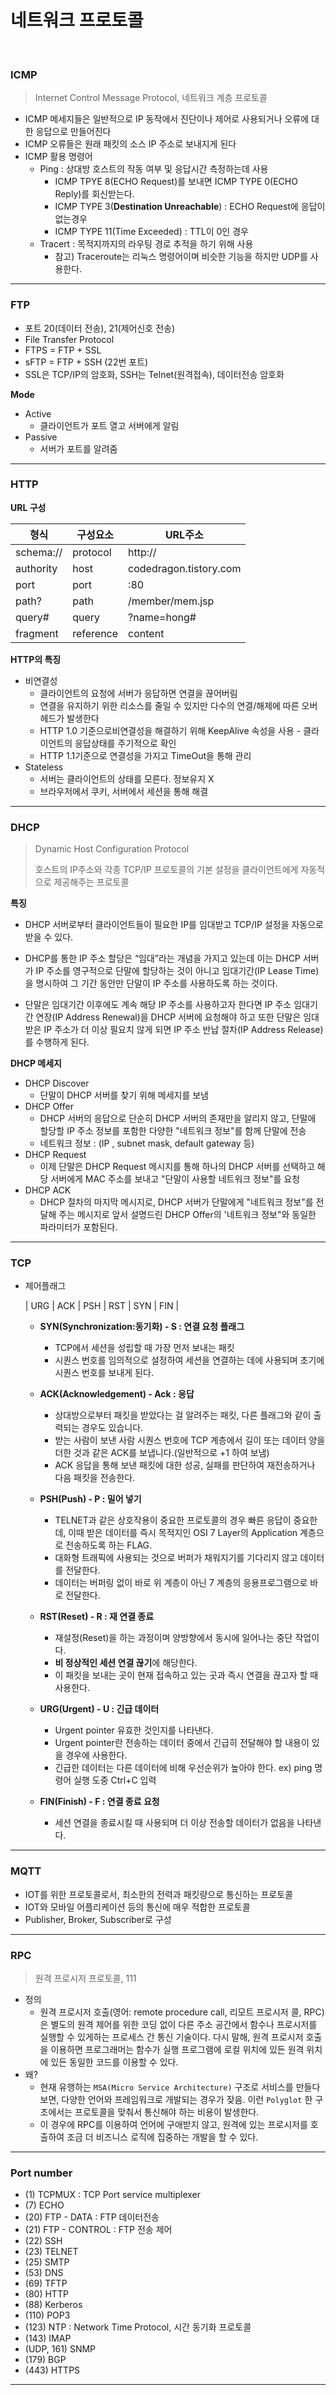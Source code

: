 # 네트워크 프로토콜

<br>



### ICMP

> Internet Control Message Protocol, 네트워크 계층 프로토콜

* ICMP 메세지들은 일반적으로 IP 동작에서 진단이나 제어로 사용되거나 오류에 대한 응답으로 만들어진다
* ICMP 오류들은 원래 패킷의 소스 IP 주소로 보내지게 된다
* ICMP 활용 명령어
  * Ping : 상대방 호스트의 작동 여부 및 응답시간 측정하는데 사용
    * ICMP TPYE 8(ECHO Request)를 보내면 ICMP TYPE 0(ECHO Reply)를 회신받는다.
    * ICMP TYPE 3(**Destination Unreachable**) : ECHO Request에 응답이 없는경우
    * ICMP TYPE 11(Time Exceeded) : TTL이 0인 경우
  * Tracert : 목적지까지의 라우팅 경로 추적을 하기 위해 사용
    * 참고) Traceroute는 리눅스 명령어이며 비슷한 기능을 하지만 UDP를 사용한다.

---

### FTP

* 포트 20(데이터 전송), 21(제어신호 전송)
* File Transfer Protocol
* FTPS = FTP + SSL
* sFTP = FTP + SSH (22번 포트)
* SSL은 TCP/IP의 암호화, SSH는 Telnet(원격접속), 데이터전송 암호화

**Mode**

* Active
  * 클라이언트가 포트 열고 서버에게 알림
* Passive
  * 서버가 포트를 알려줌

---

### HTTP

**URL 구성**

| 형식      | 구성요소  | URL주소                |
| --------- | --------- | ---------------------- |
| schema:// | protocol  | http://                |
| authority | host      | codedragon.tistory.com |
| port      | port      | :80                    |
| path?     | path      | /member/mem.jsp        |
| query#    | query     | ?name=hong#            |
| fragment  | reference | content                |

**HTTP의 특징**

* 비연결성
  * 클라이언트의 요청에 서버가 응답하면 연결을 끊어버림
  * 연결을 유지하기 위한 리소스를 줄일 수 있지만 다수의 연결/해제에 따른 오버헤드가 발생한다
  * HTTP 1.0 기준으로비연결성을 해결하기 위해 KeepAlive 속성을 사용 - 클라이언트의 응답상태를 주기적으로 확인
  * HTTP 1.1기준으로 연결성을 가지고 TimeOut을 통해 관리
* Stateless
  * 서버는 클라이언트의 상태를 모른다. 정보유지 X
  * 브라우저에서 쿠키, 서버에서 세션을 통해 해결

---

### DHCP

> Dynamic Host Configuration Protocol
>
> 호스트의 IP주소와 각종 TCP/IP 프로토콜의 기본 설정을 클라이언트에게 자동적으로 제공해주는 프로토콜

**특징**

* DHCP 서버로부터 클라이언트들이 필요한 IP를 임대받고 TCP/IP 설정을 자동으로 받을 수 있다.

* DHCP를 통한 IP 주소 할당은 “임대”라는 개념을 가지고 있는데 이는 DHCP 서버가 IP 주소를 영구적으로 단말에 할당하는 것이 아니고 임대기간(IP Lease Time)을 명시하여 그 기간 동안만 단말이 IP 주소를 사용하도록 하는 것이다.
* 단말은 임대기간 이후에도 계속 해당 IP 주소를 사용하고자 한다면 IP 주소 임대기간 연장(IP Address Renewal)을 DHCP 서버에 요청해야 하고 또한 단말은 임대 받은 IP 주소가 더 이상 필요치 않게 되면 IP 주소 반납 절차(IP Address Release)를 수행하게 된다.

**DHCP 메세지**

* DHCP Discover
  * 단말이 DHCP 서버를 찾기 위해 메세지를 보냄
* DHCP Offer
  * DHCP 서버의 응답으로 단순히 DHCP 서버의 존재만을 알리지 않고, 단말에 할당할 IP 주소 정보를 포함한 다양한 "네트워크 정보"를 함께 단말에 전송
  * 네트워크 정보 : (IP , subnet mask, default gateway 등)
* DHCP Request
  * 이제 단말은 DHCP Request 메시지를 통해 하나의 DHCP 서버를 선택하고 해당 서버에게 MAC 주소를 보내고 "단말이 사용할 네트워크 정보"를 요청
* DHCP ACK
  * DHCP 절차의 마지막 메시지로, DHCP 서버가 단말에게 "네트워크 정보"를 전달해 주는 메시지로 앞서 설명드린 DHCP Offer의 '네트워크 정보"와 동일한 파라미터가 포함된다.

---

### TCP

* 제어플래그

  | URG | ACK | PSH | RST | SYN | FIN |

  * **SYN(Synchronization:동기화) - S : 연결 요청 플래그**
    * TCP에서 세션을 성립할 때 가장 먼저 보내는 패킷
    * 시퀀스 번호를 임의적으로 설정하여 세션을 연결하는 데에 사용되며 초기에 시퀀스 번호를 보내게 된다.

   

  * **ACK(Acknowledgement) - Ack : 응답**
    * 상대방으로부터 패킷을 받았다는 걸 알려주는 패킷, 다른 플래그와 같이 출력되는 경우도 있습니다.
    * 받는 사람이 보낸 사람 시퀀스 번호에 TCP 계층에서 길이 또는 데이터 양을 더한 것과 같은 ACK를 보냅니다.(일반적으로 +1 하여 보냄)
    * ACK 응답을 통해 보낸 패킷에 대한 성공, 실패를 판단하여 재전송하거나 다음 패킷을 전송한다.

   

  * **PSH(Push) - P : 밀어 넣기**
    * TELNET과 같은 상호작용이 중요한 프로토콜의 경우 빠른 응답이 중요한데, 이때 받은 데이터를 즉시 목적지인 OSI 7 Layer의 Application 계층으로 전송하도록 하는 FLAG.
    * 대화형 트래픽에 사용되는 것으로 버퍼가 채워지기를 기다리지 않고 데이터를 전달한다.
    * 데이터는 버퍼링 없이 바로 위 계층이 아닌 7 계층의 응용프로그램으로 바로 전달한다.

   

  * **RST(Reset) - R : 재 연결 종료**
    * 재설정(Reset)을 하는 과정이며 양방향에서 동시에 일어나는 중단 작업이다.
    * **비 정상적인 세션 연결 끊기**에 해당한다.
    * 이 패킷을 보내는 곳이 현재 접속하고 있는 곳과 즉시 연결을 끊고자 할 때 사용한다.

  

  * **URG(Urgent) - U : 긴급 데이터**
    * Urgent pointer 유효한 것인지를 나타낸다. 
    * Urgent pointer란 전송하는 데이터 중에서 긴급히 전달해야 할 내용이 있을 경우에 사용한다. 
    * 긴급한 데이터는 다른 데이터에 비해 우선순위가 높아야 한다. ex) ping 명령어 실행 도중 Ctrl+C 입력

  * **FIN(Finish) - F : 연결 종료 요청**
    * 세션 연결을 종료시킬 때 사용되며 더 이상 전송할 데이터가 없음을 나타낸다.

---

### MQTT

* IOT를 위한 프로토콜로서, 최소한의 전력과 패킷량으로 통신하는 프로토콜
*  IOT와 모바일 어플리케이션 등의 통신에 매우 적합한 프로토콜
* Publisher, Broker, Subscriber로 구성

---

### RPC

> 원격 프로시저 프로토콜, 111

* 정의
  * 원격 프로시저 호출(영어: remote procedure call, 리모트 프로시저 콜, RPC)은 별도의 원격 제어를 위한 코딩 없이 다른 주소 공간에서 함수나 프로시저를 실행할 수 있게하는 프로세스 간 통신 기술이다. 다시 말해, 원격 프로시저 호출을 이용하면 프로그래머는 함수가 실행 프로그램에 로컬 위치에 있든 원격 위치에 있든 동일한 코드를 이용할 수 있다.
* 왜?
  * 현재 유행하는 `MSA(Micro Service Architecture)` 구조로 서비스를 만들다보면, 다양한 언어와 프레임워크로 개발되는 경우가 잦음. 이런 `Polyglot` 한 구조에서는 프로토콜을 맞춰서 통신해야 하는 비용이 발생한다.
  * 이 경우에 RPC를 이용하여 언어에 구애받지 않고, 원격에 있는 프로시저를 호출하여 조금 더 비즈니스 로직에 집중하는 개발을 할 수 있다.



---

### Port number

* (1) TCPMUX : TCP Port service multiplexer
* (7) ECHO 
* (20) FTP - DATA : FTP 데이터전송
* (21) FTP - CONTROL : FTP 전송 제어
* (22) SSH
* (23) TELNET
* (25) SMTP 
* (53) DNS
* (69) TFTP 
* (80) HTTP
* (88) Kerberos
* (110) POP3
* (123) NTP : Network Time Protocol, 시간 동기화 프로토콜
* (143) IMAP
* (UDP, 161) SNMP
* (179) BGP
* (443) HTTPS

---

